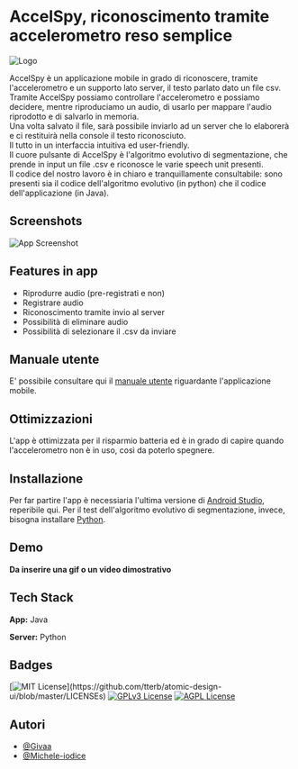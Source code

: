 # AccelSpy, riconoscimento tramite accelerometro reso semplice

![Logo](https://i.ibb.co/PmxnCs5/logo.png) 

AccelSpy è un applicazione mobile in grado di riconoscere, tramite l'accelerometro e un supporto lato server, il testo parlato dato un file csv.
Tramite AccelSpy possiamo controllare l'accelerometro e possiamo decidere, mentre riproduciamo un audio, di usarlo per mappare l'audio riprodotto e di salvarlo in memoria.   
Una volta salvato il file, sarà possibile inviarlo ad un server che lo elaborerà e ci restituirà nella console il testo riconosciuto.  
Il tutto in un interfaccia intuitiva ed user-friendly.  
Il cuore pulsante di AccelSpy è l'algoritmo evolutivo di segmentazione, che prende in input un file .csv e riconosce le varie speech unit presenti.  
Il codice del nostro lavoro è in chiaro e tranquillamente consultabile: sono presenti sia il codice dell'algoritmo evolutivo (in python) che il codice dell'applicazione (in Java).

## Screenshots

![App Screenshot](https://i.ibb.co/NWSXQHy/schermata-principale-dell-app.png)


## Features in app

- Riprodurre audio (pre-registrati e non)
- Registrare audio
- Riconoscimento tramite invio al server
- Possibilità di eliminare audio
- Possibilità di selezionare il .csv da inviare



## Manuale utente
E' possibile consultare qui il [manuale utente](https://smallpdf.com/it/result#r=a599e56ab7c8aed98c94c3cf76e053cb&t=share-document) riguardante l'applicazione mobile.


## Ottimizzazioni

L'app è ottimizzata per il risparmio batteria ed è in grado di capire quando l'accelerometro non è in uso, così da poterlo spegnere.



## Installazione

Per far partire l'app è necessiaria l'ultima versione di [Android Studio](https://developer.android.com/studio), reperibile qui.
Per il test dell'algoritmo evolutivo di segmentazione, invece, bisogna installare [Python](https://www.python.org/downloads/).

    
## Demo

**Da inserire una gif o un video dimostrativo**


## Tech Stack

**App:** Java

**Server:** Python


## Badges
[![MIT License](https://img.shields.io/apm/l/atomic-design-ui.svg?)](https://github.com/tterb/atomic-design-ui/blob/master/LICENSEs)
[![GPLv3 License](https://img.shields.io/badge/License-GPL%20v3-yellow.svg)](https://opensource.org/licenses/)
[![AGPL License](https://img.shields.io/badge/license-AGPL-blue.svg)](http://www.gnu.org/licenses/agpl-3.0)


## Autori

- [@Givaa](https://github.com/Givaa)
- [@Michele-iodice](https://github.com/Michele-iodice)
